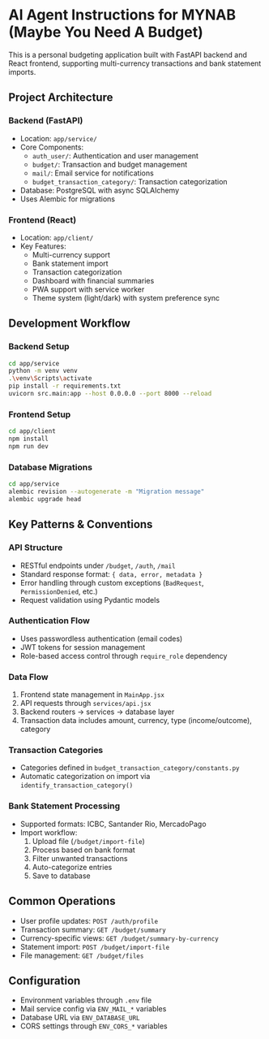 # AI Agent Instructions for MYNAB (Maybe You Need A Budget)

This is a personal budgeting application built with FastAPI backend and React frontend, supporting multi-currency transactions and bank statement imports.

## Project Architecture

### Backend (FastAPI)
- Location: `app/service/`
- Core Components:
  - `auth_user/`: Authentication and user management
  - `budget/`: Transaction and budget management
  - `mail/`: Email service for notifications
  - `budget_transaction_category/`: Transaction categorization
- Database: PostgreSQL with async SQLAlchemy
- Uses Alembic for migrations

### Frontend (React)
- Location: `app/client/`
- Key Features:
  - Multi-currency support
  - Bank statement import
  - Transaction categorization
  - Dashboard with financial summaries
  - PWA support with service worker
  - Theme system (light/dark) with system preference sync

## Development Workflow

### Backend Setup
```bash
cd app/service
python -m venv venv
.\venv\Scripts\activate
pip install -r requirements.txt
uvicorn src.main:app --host 0.0.0.0 --port 8000 --reload
```

### Frontend Setup
```bash
cd app/client
npm install
npm run dev
```

### Database Migrations
```bash
cd app/service
alembic revision --autogenerate -m "Migration message"
alembic upgrade head
```

## Key Patterns & Conventions

### API Structure
- RESTful endpoints under `/budget`, `/auth`, `/mail`
- Standard response format: `{ data, error, metadata }` 
- Error handling through custom exceptions (`BadRequest`, `PermissionDenied`, etc.)
- Request validation using Pydantic models

### Authentication Flow
- Uses passwordless authentication (email codes)
- JWT tokens for session management
- Role-based access control through `require_role` dependency

### Data Flow
1. Frontend state management in `MainApp.jsx`
2. API requests through `services/api.jsx`
3. Backend routers -> services -> database layer
4. Transaction data includes amount, currency, type (income/outcome), category

### Transaction Categories
- Categories defined in `budget_transaction_category/constants.py`
- Automatic categorization on import via `identify_transaction_category()`

### Bank Statement Processing
- Supported formats: ICBC, Santander Rio, MercadoPago
- Import workflow: 
  1. Upload file (`/budget/import-file`)
  2. Process based on bank format
  3. Filter unwanted transactions
  4. Auto-categorize entries
  5. Save to database

## Common Operations
- User profile updates: `POST /auth/profile`
- Transaction summary: `GET /budget/summary`
- Currency-specific views: `GET /budget/summary-by-currency`
- Statement import: `POST /budget/import-file`
- File management: `GET /budget/files`

## Configuration
- Environment variables through `.env` file
- Mail service config via `ENV_MAIL_*` variables
- Database URL via `ENV_DATABASE_URL`
- CORS settings through `ENV_CORS_*` variables
